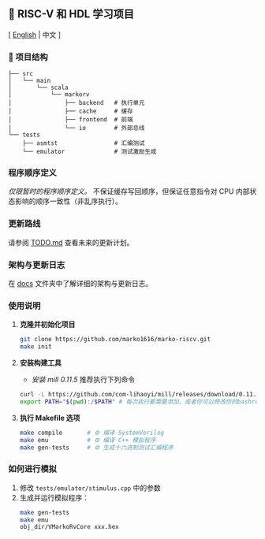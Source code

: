 ## 🚀 RISC-V 和 HDL 学习项目

\[ [English](README.md) | 中文 \]

### 📂 项目结构
```
├── src
│   └── main
│       └── scala
│           └── markorv
│               ├── backend   # 执行单元
│               ├── cache     # 缓存
│               ├── frontend  # 前端
│               └── io        # 外部总线
└── tests
    ├── asmtst                # 汇编测试
    └── emulator              # 测试激励生成
```

### 程序顺序定义
*仅限暂时的程序顺序定义。* 不保证缓存写回顺序，但保证任意指令对 CPU 内部状态影响的顺序一致性（非乱序执行）。

### 更新路线
请参阅 [TODO.md](./TODO.md) 查看未来的更新计划。

### 架构与更新日志
在 [docs](./docs) 文件夹中了解详细的架构与更新日志。

### 使用说明
1. **克隆并初始化项目**
    ```bash
    git clone https://github.com/marko1616/marko-riscv.git
    make init
    ```

2. **安装构建工具**
    - *安装 mill 0.11.5*
    推荐执行下列命令
    ```bash
    curl -L https://github.com/com-lihaoyi/mill/releases/download/0.11.5/0.11.5 > mill && chmod +x mill
    export PATH="$(pwd):/$PATH" # 每次执行都需要添加。或者你可以修改你的bashrc等。
    ```

3. **执行 Makefile 选项**
    ```bash
    make compile       # ⚙️ 编译 SystemVerilog
    make emu           # ⚙️ 编译 C++ 模拟程序
    make gen-tests     # ⚙️ 生成十六进制测试汇编程序
    ```

### 如何进行模拟
1. 修改 `tests/emulator/stimulus.cpp` 中的参数
2. 生成并运行模拟程序：
    ```bash
    make gen-tests
    make emu
    obj_dir/VMarkoRvCore xxx.hex
    ```